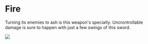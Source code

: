 # Fire

Turning its enemies to ash is this weapon's specialty. Uncrontrollable damage is sure to happen with just a few swings of this sword.

![](<../../../../.gitbook/assets/fire (2).png>)
